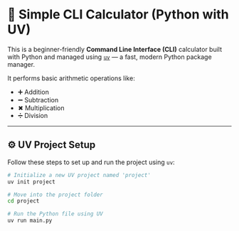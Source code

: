 # 🧮 Simple CLI Calculator (Python with UV)

This is a beginner-friendly **Command Line Interface (CLI)** calculator built with Python and managed using [`uv`](https://github.com/astral-sh/uv) — a fast, modern Python package manager.

It performs basic arithmetic operations like:

- ➕ Addition  
- ➖ Subtraction  
- ✖ Multiplication  
- ➗ Division  

---

## ⚙️ UV Project Setup

Follow these steps to set up and run the project using `uv`:

```bash
# Initialize a new UV project named 'project'
uv init project

# Move into the project folder
cd project

# Run the Python file using UV
uv run main.py
